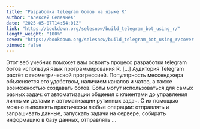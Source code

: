 ```yaml
---
title: "Разработка telegram ботов на языке R"
author: "Алексей Селезнёв"
date: "2025-05-07T14:54:01Z"
link: "https://bookdown.org/selesnow/build_telegram_bot_using_r/"
length_weight: "100%"
cover: "https://bookdown.org/selesnow/build_telegram_bot_using_r/cover.png"
pinned: false
---
```


Этот веб учебник поможет вам освоить процесс разработки telegram ботов используя язык программирования R. [...] Аудитория Telegram растёт с геометрической прогрессией. Популярность мессенджера объясняется его удобством, наличием каналов и чатов, а также возможностью создавать ботов. Боты могут использоваться для самых разных задач: от автоматизации общения с клиентами до управления личными делами и автоматизации рутинных задач. С их помощью можно выполнять практически любые операции: отправлять и запрашивать данные, запускать задачи на сервере, собирать информацию в базу данных, отправлять ...
